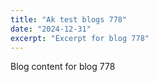 ```yaml
---
title: "Ak test blogs 778"
date: "2024-12-31"
excerpt: "Excerpt for blog 778"
---
```


Blog content for blog 778
